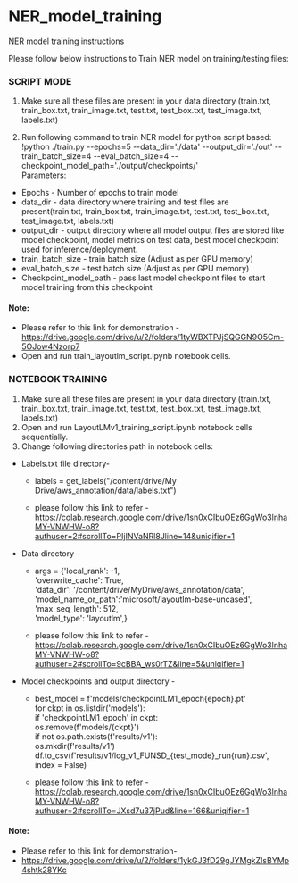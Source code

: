 # NER_model_training
NER model training instructions

Please follow below instructions to Train NER model on training/testing files:

### SCRIPT MODE
	
1. Make sure all these files are present in your data directory (train.txt, train_box.txt, train_image.txt, test.txt, test_box.txt, test_image.txt, labels.txt) <br>

2. Run following command to train NER model for python script based: <br>
!python ./train.py --epochs=5 --data_dir='./data' --output_dir='./out' --train_batch_size=4 --eval_batch_size=4 --checkpoint_model_path='./output/checkpoints/' <br>
Parameters: <br>
* Epochs - Number of epochs to train model <br>
* data_dir - data directory where training and test files are present(train.txt, train_box.txt, train_image.txt, test.txt, test_box.txt, test_image.txt, labels.txt) <br>
* output_dir - output directory where all model output files are stored like model checkpoint, model metrics on test data, best model checkpoint used for inference/deployment. <br>
* train_batch_size - train batch size (Adjust as per GPU memory) <br>
* eval_batch_size - test batch size (Adjust as per GPU memory) <br>
* Checkpoint_model_path - pass last model checkpoint files to start model training from this checkpoint <br>

#### Note: <br>
 * Please refer to this link for demonstration - https://drive.google.com/drive/u/2/folders/1tyWBXTPJjSQGGN9O5Cm-5OJow4Nzorp7 <br>
 * Open and run train_layoutlm_script.ipynb notebook cells. <br>



### NOTEBOOK TRAINING

1. Make sure all these files are present in your data directory (train.txt, train_box.txt, train_image.txt, test.txt, test_box.txt, test_image.txt, labels.txt)<br>
2. Open and run LayoutLMv1_training_script.ipynb notebook cells sequentially. <br>
3. Change following directories path in notebook cells:<br>
* Labels.txt file directory- <br>
  * labels = get_labels("/content/drive/My Drive/aws_annotation/data/labels.txt") <br>
  
  * please follow this link to refer - https://colab.research.google.com/drive/1sn0xCIbuOEz6GgWo3lnhaMY-VNWHW-o8?authuser=2#scrollTo=PIjINVaNRl8Jline=14&uniqifier=1 <br>
  
* Data directory - <br>
  * args = {'local_rank': -1, <br>
  'overwrite_cache': True, <br>
  'data_dir': '/content/drive/MyDrive/aws_annotation/data', <br>
  'model_name_or_path':'microsoft/layoutlm-base-uncased', <br>
  'max_seq_length': 512, <br>
  'model_type': 'layoutlm',} <br>
  
  * please follow this link to refer - https://colab.research.google.com/drive/1sn0xCIbuOEz6GgWo3lnhaMY-VNWHW-o8?authuser=2#scrollTo=9cBBA_ws0rTZ&line=5&uniqifier=1 <br>

* Model checkpoints and output directory - <br>
    * best_model = f'models/checkpointLM1_epoch{epoch}.pt' <br>
    for ckpt in os.listdir('models'): <br>
    if 'checkpointLM1_epoch' in ckpt: <br>
    	os.remove(f'models/{ckpt}') <br>
    if not os.path.exists(f'results/v1'): <br>
        os.mkdir(f'results/v1') <br>
        df.to_csv(f'results/v1/log_v1_FUNSD_{test_mode}_run{run}.csv', index = False) <br>
    
    * please follow this link to refer - https://colab.research.google.com/drive/1sn0xCIbuOEz6GgWo3lnhaMY-VNWHW-o8?authuser=2#scrollTo=JXsd7u37jPud&line=166&uniqifier=1  <br>
    
#### Note:  <br>
  * Please refer to this link for demonstration- <br>
  * https://drive.google.com/drive/u/2/folders/1ykGJ3fD29gJYMgkZIsBYMp4shtk28YKc <br>
